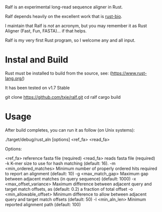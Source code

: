 Ralf is an experimental long-read sequence aligner in Rust.

Ralf depends heavily on the excellent work that is [rust-bio](https://github.com/rust-bio/rust-bio).

I maintain that Ralf is *not* an acronym, but you may remember it as Rust Aligner (Fast, Fun, FASTA)... if that helps.

Ralf is my very first Rust program, so I welcome any and all input.


Instal and Build
================

Rust must be installed to build from the source, see: (https://www.rust-lang.org/)

It has been tested on v1.7 Stable

  git clone https://github.com/txje/ralf.git
  cd ralf
  cargo build


Usage
=====

After build completes, you can run it as follow (on Unix systems):

  ./target/debug/rust_aln [options] <ref_fa> <read_fa>
  
Options:

  <ref_fa>                   reference fasta file (required)
  <read_fa>                  reads fasta file (required)
  -k <k>                     K-mer size to use for hash matching (default: 16).
  -m <min_ordered_matches>   Minimum number of properly ordered hits required to report an alignment (default: 10)
  -g <max_match_gap>         Maximum gap between adjacent matches (in query sequence) (default: 1000)
  -x <max_offset_variance>   Maximum difference between adjacent query and target match offsets, as (default: 0.2)
                             a fraction of total offset
  -o <min_allowable_offset>  Minimum difference to allow between adjacent query and target match offsets (default: 50)
  -l <min_aln_len>           Minimum reported alignment path (default: 100)

